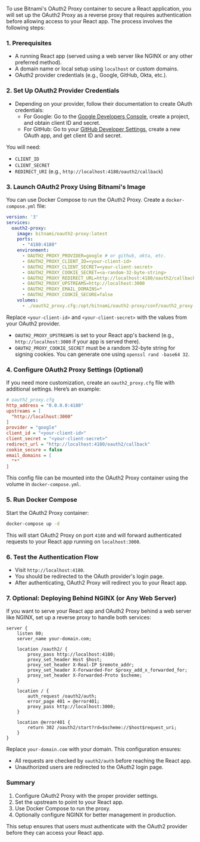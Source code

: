 To use Bitnami's OAuth2 Proxy container to secure a React application, you will set up the OAuth2 Proxy as a reverse proxy that requires authentication before allowing access to your React app. The process involves the following steps:

### 1. **Prerequisites**
   - A running React app (served using a web server like NGINX or any other preferred method).
   - A domain name or local setup using `localhost` or custom domains.
   - OAuth2 provider credentials (e.g., Google, GitHub, Okta, etc.).

### 2. **Set Up OAuth2 Provider Credentials**
   - Depending on your provider, follow their documentation to create OAuth credentials:
     - For Google: Go to the [Google Developers Console](https://console.developers.google.com/), create a project, and obtain client ID and secret.
     - For GitHub: Go to your [GitHub Developer Settings](https://github.com/settings/developers), create a new OAuth app, and get client ID and secret.

   You will need:
   - `CLIENT_ID`
   - `CLIENT_SECRET`
   - `REDIRECT_URI` (e.g., `http://localhost:4180/oauth2/callback`)

### 3. **Launch OAuth2 Proxy Using Bitnami's Image**
   You can use Docker Compose to run the OAuth2 Proxy. Create a `docker-compose.yml` file:

   ```yaml
   version: '3'
   services:
     oauth2-proxy:
       image: bitnami/oauth2-proxy:latest
       ports:
         - "4180:4180"
       environment:
         - OAUTH2_PROXY_PROVIDER=google # or github, okta, etc.
         - OAUTH2_PROXY_CLIENT_ID=<your-client-id>
         - OAUTH2_PROXY_CLIENT_SECRET=<your-client-secret>
         - OAUTH2_PROXY_COOKIE_SECRET=<a-random-32-byte-string>
         - OAUTH2_PROXY_REDIRECT_URL=http://localhost:4180/oauth2/callback
         - OAUTH2_PROXY_UPSTREAMS=http://localhost:3000
         - OAUTH2_PROXY_EMAIL_DOMAINS=*
         - OAUTH2_PROXY_COOKIE_SECURE=false
       volumes:
         - ./oauth2_proxy.cfg:/opt/bitnami/oauth2-proxy/conf/oauth2_proxy.cfg
   ```

   Replace `<your-client-id>` and `<your-client-secret>` with the values from your OAuth2 provider.

   - `OAUTH2_PROXY_UPSTREAMS` is set to your React app's backend (e.g., `http://localhost:3000` if your app is served there).
   - `OAUTH2_PROXY_COOKIE_SECRET` must be a random 32-byte string for signing cookies. You can generate one using `openssl rand -base64 32`.

### 4. **Configure OAuth2 Proxy Settings (Optional)**
   If you need more customization, create an `oauth2_proxy.cfg` file with additional settings. Here’s an example:

   ```ini
   # oauth2_proxy.cfg
   http_address = "0.0.0.0:4180"
   upstreams = [
     "http://localhost:3000"
   ]
   provider = "google"
   client_id = "<your-client-id>"
   client_secret = "<your-client-secret>"
   redirect_url = "http://localhost:4180/oauth2/callback"
   cookie_secure = false
   email_domains = [
     "*"
   ]
   ```

   This config file can be mounted into the OAuth2 Proxy container using the volume in `docker-compose.yml`.

### 5. **Run Docker Compose**
   Start the OAuth2 Proxy container:

   ```bash
   docker-compose up -d
   ```

   This will start OAuth2 Proxy on port `4180` and will forward authenticated requests to your React app running on `localhost:3000`.

### 6. **Test the Authentication Flow**
   - Visit `http://localhost:4180`.
   - You should be redirected to the OAuth provider's login page.
   - After authenticating, OAuth2 Proxy will redirect you to your React app.

### 7. **Optional: Deploying Behind NGINX (or Any Web Server)**
   If you want to serve your React app and OAuth2 Proxy behind a web server like NGINX, set up a reverse proxy to handle both services:

   ```nginx
   server {
       listen 80;
       server_name your-domain.com;

       location /oauth2/ {
           proxy_pass http://localhost:4180;
           proxy_set_header Host $host;
           proxy_set_header X-Real-IP $remote_addr;
           proxy_set_header X-Forwarded-For $proxy_add_x_forwarded_for;
           proxy_set_header X-Forwarded-Proto $scheme;
       }

       location / {
           auth_request /oauth2/auth;
           error_page 401 = @error401;
           proxy_pass http://localhost:3000;
       }

       location @error401 {
           return 302 /oauth2/start?rd=$scheme://$host$request_uri;
       }
   }
   ```

   Replace `your-domain.com` with your domain. This configuration ensures:
   - All requests are checked by `oauth2/auth` before reaching the React app.
   - Unauthorized users are redirected to the OAuth2 login page.

### Summary
1. Configure OAuth2 Proxy with the proper provider settings.
2. Set the upstream to point to your React app.
3. Use Docker Compose to run the proxy.
4. Optionally configure NGINX for better management in production.

This setup ensures that users must authenticate with the OAuth2 provider before they can access your React app.

